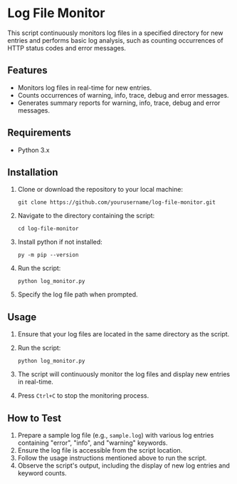 # Log File Monitor

This script continuously monitors log files in a specified directory for new entries and performs basic log analysis, such as counting occurrences of HTTP status codes and error messages.

## Features

- Monitors log files in real-time for new entries.
- Counts occurrences of warning, info, trace, debug and error messages.
- Generates summary reports for warning, info, trace, debug and error messages.

## Requirements

- Python 3.x

## Installation

1. Clone or download the repository to your local machine:

    ```
    git clone https://github.com/yourusername/log-file-monitor.git
    ```

2. Navigate to the directory containing the script:

    ```
    cd log-file-monitor
    ```

3. Install python if not installed:

    ```
   py -m pip --version
    ```
    
4. Run the script:
    ```
   python log_monitor.py
    ```
    
4. Specify the log file path when prompted.


## Usage

1. Ensure that your log files are located in the same directory as the script.
2. Run the script:

    ```
    python log_monitor.py
    ```

3. The script will continuously monitor the log files and display new entries in real-time.
4. Press `Ctrl+C` to stop the monitoring process.

## How to Test

1. Prepare a sample log file (e.g., `sample.log`) with various log entries containing "error", "info", and "warning" keywords.
2. Ensure the log file is accessible from the script location.
3. Follow the usage instructions mentioned above to run the script.
4. Observe the script's output, including the display of new log entries and keyword counts.
